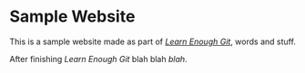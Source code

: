 # Sample Website

This is a sample website made as part of [*Learn Enough Git*](learnenough.com), words and stuff.

After finishing *Learn Enough Git* blah blah *blah*.
